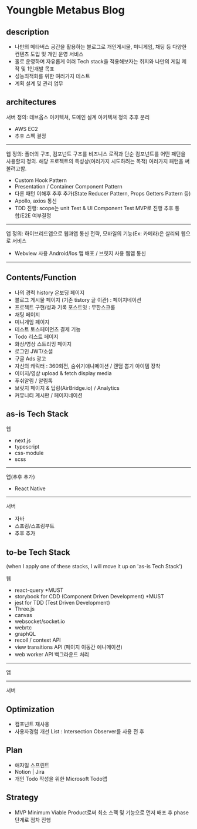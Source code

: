# Youngble Metabus Blog

## description

- 나만의 메타버스 공간을 활용하는 블로그로 개인게시물, 미니게임, 채팅 등 다양한 컨텐츠 도입 및 개인 운영 서비스
- 홀로 운영하며 자유롭게 여러 Tech stack을 적용해보자는 취지와 나만의 게임 제작 및 1인개발 목표
- 성능최적화를 위한 여러가지 테스트
- 계획 설계 및 관리 업무

## architectures

서버
정의: 데브옵스 아키텍쳐, 도메인 설계 아키텍쳐 정의 추후 분리

- AWS EC2
- 추후 스펙 결정

---

웹
정의: 폴더의 구조, 컴포넌트 구조를 비즈니스 로직과 단순 컴포넌트를 어떤 패턴을 사용할지 정의.
해당 프로젝트의 특성상(여러가지 시도하려는 목적) 여러가지 패턴을 써볼려고함.

- Custom Hook Pattern
- Presentation / Container Component Pattern
- 다른 패턴 이해후 추후 추가(State Reducer Pattern, Props Getters Pattern 등)
- Apollo, axios 통신
- TDD 진행: scope는 unit Test & UI Component Test MVP로 진행 추후 통합/E2E 여부결정

---

앱
정의: 하이브리드앱으로 웹과앱 통신 전략, 모바일의 기능(Ex: 카메라)은 살리되 웹으로 서비스

- Webview 사용 Android/Ios 앱 배포 / 브릿지 사용 웹앱 통신

---

## Contents/Function

- 나의 경력 history 온보딩 페이지
- 블로그 게시물 페이지 (기존 tistory 글 이관) : 페이지네이션
- 프로젝트 구현/성과 기록 포스트잇 : 무한스크롤
- 채팅 페이지
- 미니게임 페이지
- 테스트 토스페이먼츠 결제 기능
- Todo 리스트 페이지
- 화상/영상 스트리밍 페이지
- 로그인 JWT/소셜
- 구글 Ads 광고
- 자신의 캐릭터 : 360회전, 숨쉬기애니메이션 / 랜덤 뽑기 아이템 장착
- 이미지/영상 upload & fetch display media
- 푸쉬알림 / 알림톡
- 브릿지 페이지 & 딥링(AirBridge.io) / Analytics
- 커뮤니티 게시판 / 페이지네이션

## as-is Tech Stack

웹

- next.js
- typescript
- css-module
- scss

---

앱(추후 추가)

- React Native

---

서버

- 자바
- 스프링/스프링부트
- 추후 추가

## to-be Tech Stack

(when I apply one of these stacks, I will move it up on 'as-is Tech Stack')

웹

- react-query \*MUST
- storybook for CDD (Component Driven Development) \*MUST
- jest for TDD (Test Driven Development)
- Three.js
- canvas
- websocket/socket.io
- webrtc
- graphQL
- recoil / context API
- view transitions API (페이지 이동간 에니메이션)
- web worker API 백그라운드 처리 

---

앱

---

서버

## Optimization

- 컴포넌트 재사용
- 사용자경험 개선 List : Intersection Observer를 사용 전 후

## Plan

- 애자일 스프린트
- Notion | Jira
- 개인 Todo 작성을 위한 Microsoft Todo앱

## Strategy

- MVP Minimum Viable Product로써 최소 스펙 및 기능으로 먼저 배포 후 phase 단계로 점차 진행
